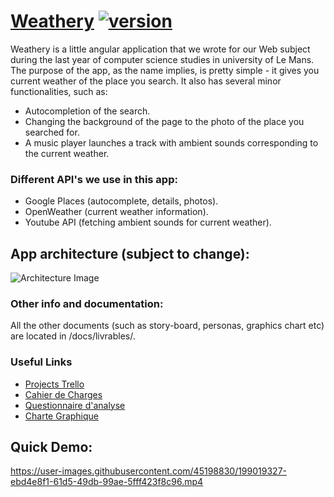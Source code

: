 # [Weathery](https://github.com/Dursam/Weathery#readme) [![version][version-badge]][CHANGELOG]

Weathery is a little angular application that we wrote for our Web subject during the last year of computer science studies in university of Le Mans.
The purpose of the app, as the name implies, is pretty simple - it gives you current weather of the place you search.
It also has several minor functionalities, such as:
- Autocompletion of the search.
- Changing the background of the page to the photo of the place you searched for.
- A music player launches a track with ambient sounds corresponding to the current weather.

### Different API's we use in this app:
- Google Places (autocomplete, details, photos).
- OpenWeather (current weather information).
- Youtube API (fetching ambient sounds for current weather).


## App architecture (subject to change):
![Architecture Image](https://i.ibb.co/6gRDdx8/prototype.png)

### Other info and documentation:
All the other documents (such as story-board, personas, graphics chart etc) are located in /docs/livrables/.

### Useful Links
- [Projects Trello](https://trello.com/b/hT9aDvtk/projet-archi-groupe-3)
- [Cahier de Charges](https://www.overleaf.com/read/xwyjjhxxpsvy)
- [Questionnaire d'analyse](https://docs.google.com/forms/d/e/1FAIpQLSeqdiXNbK-jC192XmftETDEXSXMsVxMFxbHD6CYXvRmq1b5jQ/viewform)
- [Charte Graphique](https://drive.google.com/file/d/1YQ8G5o1XhU4rs7V40fe8iADXk-CNGGUJ/view?usp=sharing)

[CHANGELOG]: ./CHANGELOG.md
[version-badge]: https://img.shields.io/badge/version-0.8.5-blue.svg

## Quick Demo:
https://user-images.githubusercontent.com/45198830/199019327-ebd4e8f1-61d5-49db-99ae-5fff423f8c96.mp4

